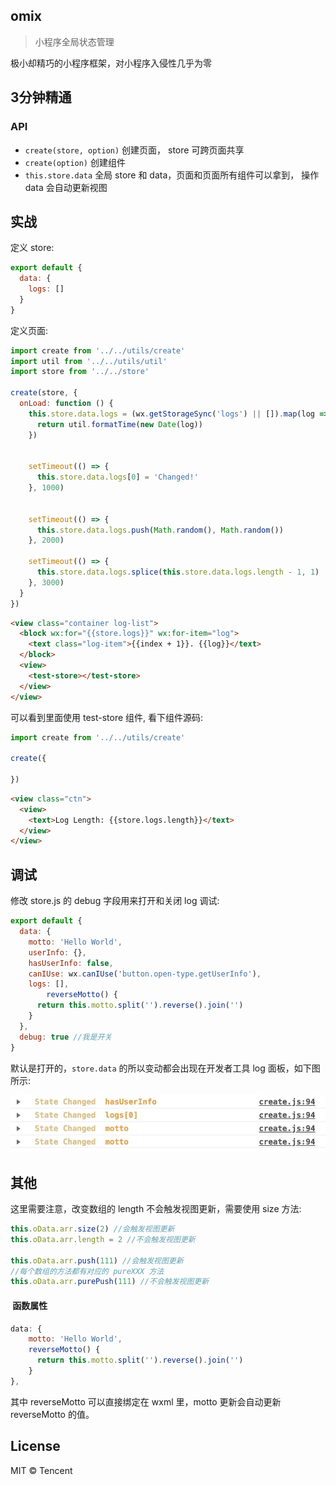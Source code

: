 ## omix

> 小程序全局状态管理

极小却精巧的小程序框架，对小程序入侵性几乎为零

## 3分钟精通 

### API

* `create(store, option)`      创建页面， store 可跨页面共享
* `create(option)`             创建组件
* `this.store.data`            全局 store 和 data，页面和页面所有组件可以拿到， 操作 data 会自动更新视图


## 实战

定义 store:

```js
export default {
  data: {
    logs: []
  }
}
```

定义页面:

```js
import create from '../../utils/create'
import util from '../../utils/util'
import store from '../../store'

create(store, {
  onLoad: function () {
    this.store.data.logs = (wx.getStorageSync('logs') || []).map(log => {
      return util.formatTime(new Date(log))
    })


    setTimeout(() => {
      this.store.data.logs[0] = 'Changed!'
    }, 1000)


    setTimeout(() => {
      this.store.data.logs.push(Math.random(), Math.random())
    }, 2000)

    setTimeout(() => {
      this.store.data.logs.splice(this.store.data.logs.length - 1, 1)
    }, 3000)
  }
})
```

```html
<view class="container log-list">
  <block wx:for="{{store.logs}}" wx:for-item="log">
    <text class="log-item">{{index + 1}}. {{log}}</text>
  </block>
  <view>
    <test-store></test-store>
  </view>
</view>
```

可以看到里面使用 test-store 组件, 看下组件源码:

```js
import create from '../../utils/create'

create({
  
})
```

```html
<view class="ctn">
  <view>
    <text>Log Length: {{store.logs.length}}</text>
  </view>
</view>
```


## 调试

修改 store.js 的 debug 字段用来打开和关闭 log 调试:

```js
export default {
  data: {
    motto: 'Hello World',
    userInfo: {},
    hasUserInfo: false,
    canIUse: wx.canIUse('button.open-type.getUserInfo'),
    logs: [],
		reverseMotto() {
      return this.motto.split('').reverse().join('')
    }
  },
  debug: true //我是开关
}
```

默认是打开的，`store.data` 的所以变动都会出现在开发者工具 log 面板，如下图所示:

![](../../assets/omix.png)

## 其他

这里需要注意，改变数组的 length 不会触发视图更新，需要使用 size 方法:

```js
this.oData.arr.size(2) //会触发视图更新
this.oData.arr.length = 2 //不会触发视图更新

this.oData.arr.push(111) //会触发视图更新
//每个数组的方法都有对应的 pureXXX 方法
this.oData.arr.purePush(111) //不会触发视图更新
```

####  函数属性

```js
data: {
    motto: 'Hello World',
    reverseMotto() {
      return this.motto.split('').reverse().join('')
    }
},
```

其中 reverseMotto 可以直接绑定在 wxml 里，motto 更新会自动更新 reverseMotto 的值。


## License

MIT © Tencent
